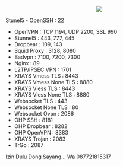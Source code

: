 <p align="center">
<img src="https://readme-typing-svg.herokuapp.com?color=%2336BCF7&center=true&vCenter=true&lines=S+C+R+I+P+T++A+R+Y+A++B+L+I+T+A+R" />
</p>
Stunel5
   - OpenSSH                 : 22

   - OpenVPN                 : TCP 1194, UDP 2200, SSL 990
   - Stunnel5                : 443, 777, 445
   - Dropbear                : 109, 143
   - Squid Proxy             : 3128, 8080
   - Badvpn                  : 7100, 7200, 7300
   - Nginx                   : 89
   - L2TP/IPSEC VPN          : 1701
   - XRAYS Vmess TLS         : 8443
   - XRAYS Vmess None TLS    : 8880
   - XRAYS Vless TLS         : 8443
   - XRAYS Vless None TLS    : 8880
   - Websocket TLS           : 443
   - Websocket None TLS      : 80
   - Websocket Ovpn          : 2086
   - OHP SSH                 : 8181
   - OHP Dropbear            : 8282
   - OHP OpenVPN             : 8383
   - XRAYS Trojan            : 2083
   - TrGo                    : 2087

Izin Dulu Dong Sayang...
Wa 087721815317

